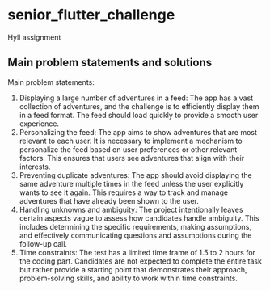 # senior_flutter_challenge

Hyll assignment

## Main problem statements and solutions

Main problem statements:

1. Displaying a large number of adventures in a feed: The app has a vast collection of adventures, and the challenge is to efficiently display them in a feed format. The feed should load quickly to provide a smooth user experience.
2. Personalizing the feed: The app aims to show adventures that are most relevant to each user. It is necessary to implement a mechanism to personalize the feed based on user preferences or other relevant factors. This ensures that users see adventures that align with their interests.
3. Preventing duplicate adventures: The app should avoid displaying the same adventure multiple times in the feed unless the user explicitly wants to see it again. This requires a way to track and manage adventures that have already been shown to the user.
4. Handling unknowns and ambiguity: The project intentionally leaves certain aspects vague to assess how candidates handle ambiguity. This includes determining the specific requirements, making assumptions, and effectively communicating questions and assumptions during the follow-up call.
5. Time constraints: The test has a limited time frame of 1.5 to 2 hours for the coding part. Candidates are not expected to complete the entire task but rather provide a starting point that demonstrates their approach, problem-solving skills, and ability to work within time constraints.
